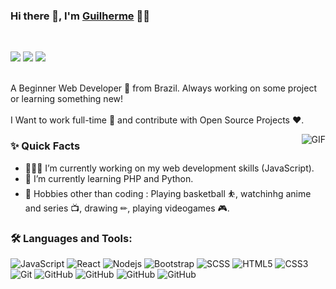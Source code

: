 ### Hi there 👋, I'm [Guilherme](https://github.com/aman-atg) 👨‍💻

<br/>

<a href="https://www.linkedin.com/in/guilherme-coutinho-de-moura-3b9137192/"><img src="https://img.shields.io/badge/-LinkedIn-0077B5?style=for-the-badge&logo=Linkedin&logoColor=white"></img></a>
<a href="mailto:coutinhodemouraguilherme@gmail.com"><img src="https://img.shields.io/badge/-Gmail-D14836?style=for-the-badge&logo=Gmail&logoColor=white"></img></a>
<a href="https://t.me/Kingblackpantherrrr"><img src="https://img.shields.io/badge/-Telegram-black?style=for-the-badge&logo=Telegram&logoColor=white"></img></a>
<br/>
<br/>

<p>
A Beginner Web Developer 🚀 from Brazil. Always working on some project or learning something new!
<br/>
<br/>
I Want to work full-time 💸 and contribute with Open Source Projects ❤️.
</p>


  <img align="right" alt="GIF" src="https://media.giphy.com/media/MC6eSuC3yypCU/giphy.gif" />
  
### ✨ Quick Facts

- 👨🏽‍💻 I’m currently working on my web development skills (JavaScript).
- 🌱 I’m currently learning PHP and Python.
- 🎿 Hobbies other than coding : Playing basketball ⛹, watchinhg anime and series 📺, drawing ✏, playing videogames 🎮.

### 🛠️ Languages and Tools:

![JavaScript](https://img.shields.io/badge/-JavaScript-black?style=flat-square&logo=javascript)
![React](https://img.shields.io/badge/-React-black?style=flat-square&logo=react)
![Nodejs](https://img.shields.io/badge/-Nodejs-black?style=flat-square&logo=Node.js)
![Bootstrap](https://img.shields.io/badge/-Bootstrap-black?style=flat-square&logo=bootstrap)
![SCSS](https://img.shields.io/badge/-SCSS-black?style=flat-square&logo=SASS)
![HTML5](https://img.shields.io/badge/-HTML5-black?style=flat-square&logo=html5&logoColor=white)
![CSS3](https://img.shields.io/badge/-CSS3-black?style=flat-square&logo=css3)
![Git](https://img.shields.io/badge/-Git-black?style=flat-square&logo=git)
![GitHub](https://img.shields.io/badge/-GitHub-black?style=flat-square&logo=github)
![GitHub](https://img.shields.io/badge/-Python-black?style=flat-square&logo=python)
![GitHub](https://img.shields.io/badge/-PHP-black?style=flat-square&logo=php)
![GitHub](https://img.shields.io/badge/-Mysql-black?style=flat-square&logo=mysql)


